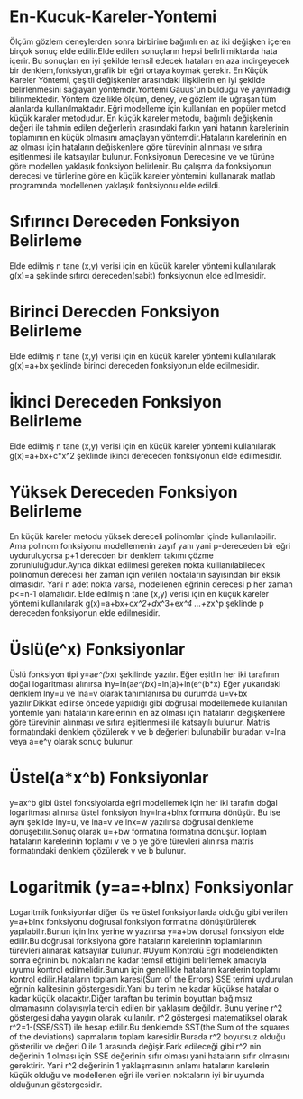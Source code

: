 # En-Kucuk-Kareler-Yontemi
Ölçüm gözlem deneylerden sonra birbirine bağımlı en az iki değişken içeren birçok sonuç elde edilir.Elde edilen sonuçların hepsi belirli miktarda hata içerir. Bu sonuçları en iyi şekilde temsil edecek hataları en aza indirgeyecek bir denklem,fonksiyon,grafik bir eğri ortaya koymak gerekir.
En Küçük Kareler Yöntemi, çeşitli değişkenler arasındaki ilişkilerin en iyi şekilde belirlenmesini sağlayan yöntemdir.Yöntemi Gauus'un bulduğu ve yayınladığı  bilinmektedir.  Yöntem özellikle ölçüm, deney, ve gözlem ile uğraşan tüm alanlarda kullanılmaktadır.
Eğri modelleme için kullanılan en popüler metod küçük karaler metodudur. En küçük kareler metodu, bağımlı değişkenin değeri ile tahmin edilen değerlerin arasındaki farkın yani hatanın karelerinin toplamının en küçük olmasını amaçlayan yöntemdir.Hataların karelerinin en az olması için hataların değişkenlere göre türevinin alınması ve sıfıra eşitlenmesi ile katsayılar bulunur.
Fonksiyonun Derecesine ve ve türüne  göre modellen yaklaşık fonksiyon belirlenir.
Bu çalışma da fonksiyonun derecesi ve türlerine göre en küçük kareler yöntemini kullanarak matlab programında  modellenen yaklaşık fonksiyonu elde edildi.
# Sıfırıncı Dereceden Fonksiyon Belirleme
Elde edilmiş n tane (x,y) verisi için en küçük kareler yöntemi kullanılarak g(x)=a şeklinde sıfırcı dereceden(sabit) fonksiyonun elde edilmesidir.
# Birinci Derecden Fonksiyon Belirleme
Elde edilmiş n tane (x,y) verisi için en küçük kareler yöntemi kullanılarak g(x)=a+bx şeklinde birinci dereceden  fonksiyonun elde edilmesidir.
# İkinci Dereceden Fonksiyon Belirleme
Elde edilmiş n tane (x,y) verisi için en küçük kareler yöntemi kullanılarak g(x)=a+bx+c*x^2 şeklinde ikinci dereceden  fonksiyonun elde edilmesidir.
# Yüksek Dereceden Fonksiyon Belirleme
En küçük kareler metodu yüksek dereceli polinomlar içinde kullanılabilir. Ama polinom fonksiyonu modellemenin zayıf yanı yani p-dereceden bir eğri uyduruluyorsa p+1 derecden bir denklem takımı çözme zorunluluğudur.Ayrıca dikkat edilmesi gereken nokta kulllanılabilecek polinomun derecesi her zaman için verilen noktaların sayısından bir eksik olmasıdır. Yani n adet nokta varsa, modellenen eğrinin derecesi p her zaman p<=n-1 olamalıdır.
Elde edilmiş n tane (x,y) verisi için en küçük kareler yöntemi kullanılarak g(x)=a+bx+c*x^2+d*x^3+e*x^4 ...+z*x^p şeklinde p dereceden  fonksiyonun elde edilmesidir.
# Üslü(e^x) Fonksiyonlar
Üslü fonksiyon tipi y=a*e^(b*x) şekilinde  yazılır. Eğer eşitlin her iki tarafının  doğal logaritması alınırsa 
lny=ln(a*e^(b*x)=ln(a)+ln(e^(b*x) 
Eğer yukarıdaki denklem lny=u ve lna=v olarak tanımlanırsa bu durumda u=v+bx yazılır.Dikkat edlirse öncede yapıldığı gibi doğrusal modellemede kullanılan yöntemle yani hataların karelerinin en az olması için hataların değişkenlere göre türevinin alınması ve sıfıra eşitlenmesi ile katsayılı bulunur.
Matris formatındaki denklem çözülerek v ve b değerleri bulunabilir buradan v=lna veya a=e^y  olarak sonuç bulunur.
# Üstel(a*x^b) Fonksiyonlar
y=ax^b gibi üstel fonksiyolarda eğri modellemek için her iki tarafın doğal logaritması alınırsa üstel fonksiyon 
lny=lna+blnx formuna dönüşür.
Bu ise aynı şekilde lny=u, ve lna=v ve lnx=w yazılırsa doğrusal denkleme dönüşebilir.Sonuç olarak
u=+bw formatına formatına dönüşür.Toplam hataların karelerinin toplamı v ve b ye göre türevleri alınırsa matris formatındaki denklem çözülerek v ve b bulunur.
# Logaritmik (y=a=+blnx) Fonksiyonlar
Logaritmik fonksiyonlar diğer üs ve üstel fonksiyonlarda olduğu gibi verilen y=a+blnx fonksiyonu doğrusal fonksiyon formatına dönüştürülerek yapılabilir.Bunun için lnx yerine 
w yazılırsa y=a+bw dorusal fonksiyon elde edilir.Bu doğrusal fonksiyona göre hataların karelerinin toplamlarının türevleri alınarak katsayılar bulunur.
#Uyum Kontrolü
Eğri modelendikten sonra eğrinin bu noktaları ne kadar temsil ettiğini belirlemek amacıyla uyumu kontrol edilmelidir.Bunun için genellikle hataların karelerin toplamı kontrol edilir.Hataların toplam karesi(Sum of the Errors) SSE terimi uydurulan eğrinin kalitesinin göstergesidir.Yani bu terim ne kadar küçükse hatalar o kadar küçük olacaktır.Diğer taraftan bu terimin boyuttan bağımsız olmamasınn dolayısıyla tercih edilen bir yaklaşım değildir. Bunu yerine r^2 göstergesi daha yaygın olarak kullanılır.  r^2 göstergesi matematiksel olarak r^2=1-(SSE/SST) ile hesap edilir.Bu denklemde SST(the Sum of the squares of the deviations) sapmaların toplam karesidir.Burada r^2 boyutsuz olduğu gösterilir ve değeri 0 ile 1 arasında değişir.Fark edileceği gibi r^2 nin değerinin 1 olması için SSE değerinin sıfır olması yani hataların sıfır olmasını gerektirir. Yani r^2 değerinin 1 yaklaşmasının anlamı hataların karelerin küçük olduğu ve modellenen eğri ile verilen noktaların iyi bir uyumda olduğunun göstergesidir.
